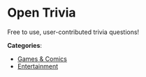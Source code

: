 # Open Trivia


Free to use, user-contributed trivia questions!



**Categories**:
- [Games & Comics](https://github.com/apis-list/apis-list#games-and-comics)
- [Entertainment](https://github.com/apis-list/apis-list#entertainment)





